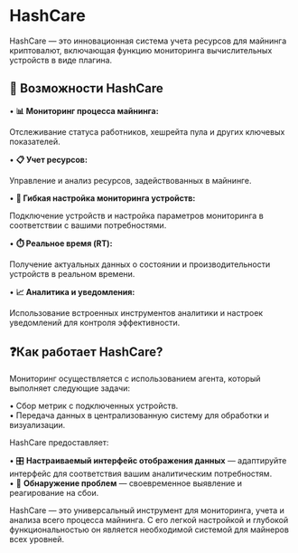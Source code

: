 # HashCare

HashCare — это инновационная система учета ресурсов для майнинга криптовалют, включающая функцию мониторинга вычислительных устройств в виде плагина.

## 🚀 Возможности HashCare

• **📊 Мониторинг процесса майнинга:**

Отслеживание статуса работников, хешрейта пула и других ключевых показателей.

• **📋 Учет ресурсов:**&#x20;

Управление и анализ ресурсов, задействованных в майнинге.&#x20;

• **🔌 Гибкая настройка мониторинга устройств:**&#x20;

Подключение устройств и настройка параметров мониторинга в соответствии с вашими потребностями.&#x20;

• **⏱️ Реальное время (RT):**

Получение актуальных данных о состоянии и производительности устройств в реальном времени.&#x20;

• **📈 Аналитика и уведомления:**&#x20;

Использование встроенных инструментов аналитики и настроек уведомлений для контроля эффективности.

## ❓Как работает HashCare?

Мониторинг осуществляется с использованием агента, который выполняет следующие задачи:&#x20;

• Сбор метрик с подключенных устройств. \
• Передача данных в централизованную систему для обработки и визуализации.&#x20;

HashCare предоставляет:&#x20;

• 🎛️ **Настраиваемый интерфейс отображения данных** — адаптируйте интерфейс для соответствия вашим аналитическим потребностям.\
• 🚨 **Обнаружение проблем** — своевременное выявление и реагирование на сбои.&#x20;



HashCare — это универсальный инструмент для мониторинга, учета и анализа всего процесса майнинга. С его легкой настройкой и глубокой функциональностью он является необходимой системой для майнеров всех уровней.
